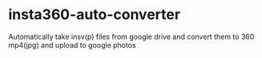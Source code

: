 # insta360-auto-converter
Automatically take insv(p) files from google drive and convert them to 360 mp4(jpg) and upload to google photos
